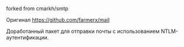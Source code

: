 
forked from cmarkh/smtp

Оригинал https://github.com/farmerx/mail

Доработанный пакет для отправки почты с использованием NTLM-аутентификации.
